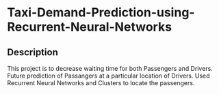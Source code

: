 # Taxi-Demand-Prediction-using-Recurrent-Neural-Networks
## Description
This project is to decrease waiting time for both Passengers and Drivers.
Future prediction of Passangers at a particular location of Drivers.
Used Recurrent Neural Networks and Clusters to locate the passengers.
